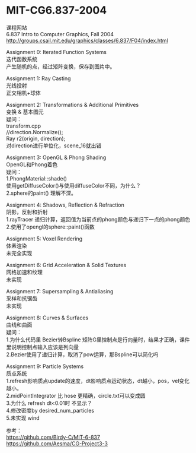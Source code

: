 # MIT-CG6.837-2004  
  
课程网站  
6.837 Intro to Computer Graphics, Fall 2004  
http://groups.csail.mit.edu/graphics/classes/6.837/F04/index.html   
  
Assignment 0: Iterated Function Systems  
迭代函数系统  
产生随机的点，经过矩阵变换，保存到图片中。  
  
Assignment 1: Ray Casting  
光线投射  
正交相机+球体  
  
Assignment 2: Transformations & Additional Primitives  
变换 & 基本图元  
疑问：  
transform.cpp  
//direction.Normalize();  
Ray r2(origin, direction);  
对direction进行单位化，scene_16就出错  
  
Assignment 3: OpenGL & Phong Shading  
OpenGL和Phong着色  
疑问：  
1.PhongMaterial::shade()  
使用getDiffuseColor()与使用diffuseColor不同，为什么？  
2.sphere的paint() 理解不深。  
  
Assignment 4: Shadows, Reflection & Refraction  
阴影，反射和折射  
1.rayTracer 递归计算，返回值为当前点的phong颜色与递归下一点的phong颜色  
2.使用了opengl的sphere::paint()函数  
  
Assignment 5: Voxel Rendering  
体素渲染  
未完全实现  

Assignment 6: Grid Acceleration & Solid Textures  
网格加速和纹理  
未实现  
  
Assignment 7: Supersampling & Antialiasing  
采样和抗锯齿  
未实现  
  
Assignment 8: Curves & Surfaces  
曲线和曲面  
疑问：  
1.为什么代码里 Bezier转Bspline 矩阵G里控制点是行向量时，结果才正确，课件里说明控制点输入应该是列向量  
2.Bezier使用了递归计算，取消了pow运算，那Bspline可以简化吗  
  
Assignment 9: Particle Systems  
质点系统  
1.refresh影响质点update的速度，dt影响质点运动状态，dt越小，pos，vel变化越小。  
2.midPointIntegrator 比 hose 更精确，circle.txt可以变成圆  
3.为什么 refresh dt<0.01时 不显示？  
4.修改密度by desired_num_particles   
5.未实现 wind  
  
参考：  
https://github.com/Birdy-C/MIT-6-837  
https://github.com/Aesma/CG-Project3-3  
